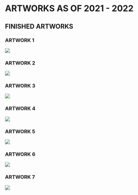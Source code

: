 # ARTWORKS AS OF 2021 - 2022

## FINISHED ARTWORKS

### ARTWORK 1
![](124B99EF-8C21-4B11-A517-A22645D1B3DA.jpeg)

### ARTWORK 2
![](B81B951E-8CAA-482D-9B44-8539361F965A.jpeg)

### ARTWORK 3
![](0117763C-4BCD-4E37-B9DC-8CCA2402C05C.png)

### ARTWORK 4
![](75F775A7-B8F4-4922-8918-05655F08A2DD.png)

### ARTWORK 5
![](6690F938-E6EB-4F6D-8326-F50D164DE8FF.png)

### ARTWORK 6
![](9A5ABE3A-019D-46E9-B622-FA47D230CB50.png)

### ARTWORK 7
![](27A9A37B-9AC7-48FE-BB0D-10A046B48F22.png)
